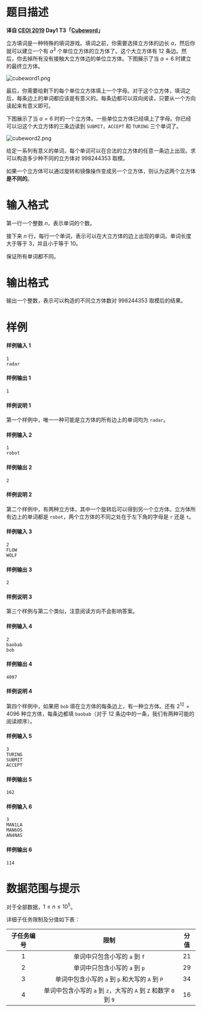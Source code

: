 
# 题目描述

**译自 [CEOI 2019](https://ceoi.sk/tasks/) Day1 T3「[Cubeword](https://ceoi.sk/static/statements/cubeword-ENG.pdf)」**

立方填词是一种特殊的填词游戏。填词之前，你需要选择立方体的边长 $a$，然后你就可以建立一个有 $a^3$ 个单位立方体的立方体了。这个大立方体有 $12$ 条边。然后，你去掉所有没有接触大立方体边的单位立方体。下图展示了当 $a=6$ 时建立的最终立方体。

![cubeword1.png](source/loj/3164/img/aHR0cHM6Ly9sb2otaW1nLnVweXVuLm1lbmNpLm1lbXNldDAuY24vMjAxOS8wOC8wNC81ZDQ2YzYzMmI4ZTc1LnBuZw==.png)

最后，你需要给剩下的每个单位立方体填上一个字母。对于这个立方体，填词之后，每条边上的单词都应该是有意义的。每条边都可以双向阅读，只要从一个方向读起来有意义即可。

下图展示了当 $a=6$ 时的一个立方体。一些单位立方体已经填上了字母。你已经可以沿这个大立方体的三条边读到 `SUBMIT`，`ACCEPT` 和 `TURING` 三个单词了。

![cubeword2.png](source/loj/3164/img/aHR0cHM6Ly9sb2otaW1nLnVweXVuLm1lbmNpLm1lbXNldDAuY24vMjAxOS8wOC8wNC81ZDQ2YzYzMzhiYWY5LnBuZw==.png)

给定一系列有意义的单词，每个单词可以在合法的立方体的任意一条边上出现。求可以构造多少种不同的立方体对 $998244353$ 取模。

如果一个立方体可以通过旋转和镜像操作变成另一个立方体，则认为这两个立方体**是不同的**。

# 输入格式

第一行一个整数 $n$，表示单词的个数。

接下来 $n$ 行，每行一个单词，表示可以在大立方体的边上出现的单词。单词长度大于等于 $3$，并且小于等于 $10$。

保证所有单词都不同。

# 输出格式

输出一个整数，表示可以构造的不同立方体数对 $998244353$ 取模后的结果。

# 样例

#### 样例输入 1
```plain
1
radar
```
#### 样例输出 1
```plain
1
```
#### 样例说明 1
第一个样例中，唯一一种可能是立方体的所有边上的单词均为 `radar`。

#### 样例输入 2
```plain
1
robot
```
#### 样例输出 2
```plain
2
```
#### 样例说明 2
第二个样例中，有两种立方体，其中一个旋转后可以得到另一个立方体。立方体所有边上的单词都是 `robot`，两个立方体的不同之处在于左下角的字母是 `r` 还是 `t`。

#### 样例输入 3
```plain
2
FLOW
WOLF
```
#### 样例输出 3
```plain
2
```
#### 样例说明 3
第三个样例与第二个类似，注意阅读方向不会影响答案。

#### 样例输入 4
```plain
2
baobab
bob
```
#### 样例输出 4
```plain
4097
```
#### 样例说明 4
第四个样例中，如果把 `bob` 填在立方体的每条边上，有一种立方体。还有 $2^{12}=4096$ 种立方体，每条边都填 `baobab`（对于 $12$ 条边中的一条，我们有两种可能的阅读顺序）。

#### 样例输入 5
```plain
3
TURING
SUBMIT
ACCEPT
```
#### 样例输出 5
```plain
162
```

#### 样例输入 6
```plain
3
MAN1LA
MAN6OS
AN4NAS
```
#### 样例输出 6
```plain
114
```

# 数据范围与提示

对于全部数据，$1\le n\le 10^5$。

详细子任务限制及分值如下表：

| 子任务编号 |                             限制                             | 分值 |
| :--------: | :----------------------------------------------------------: | :--: |
|    $1$     |                单词中只包含小写的 `a` 到 `f`                 | $21$ |
|    $2$     |                单词中只包含小写的 `a` 到 `p`                 | $29$ |
|    $3$     |       单词中包含小写的 `a` 到 `p` 和大写的 `A` 到 `P`        | $34$ |
|    $4$     | 单词中包含小写的 `a` 到 `z`，大写的 `A` 到 `Z` 和数字 `0` 到 `9` | $16$ |



